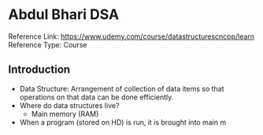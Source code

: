 # Abdul Bhari DSA

Reference Link: https://www.udemy.com/course/datastructurescncpp/learn
Reference Type: Course


## Introduction

- Data Structure: Arrangement of collection of data items so that operations on that data can be done efficiently.
- Where do data structures live? 
	- Main memory (RAM)
- When a program (stored on HD) is run, it is brought into main m
